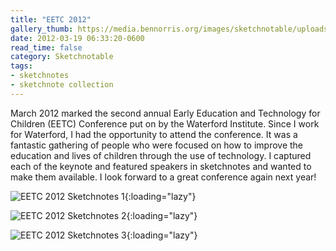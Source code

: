 ```yaml
---
title: "EETC 2012"
gallery_thumb: https://media.bennorris.org/images/sketchnotable/uploads/2021/e74d85743f.jpg
date: 2012-03-19 06:33:20-0600
read_time: false
category: Sketchnotable
tags:
- sketchnotes
- sketchnote collection
---
```


March 2012 marked the second annual Early Education and Technology for Children (EETC) Conference put on by the Waterford Institute. Since I work for Waterford, I had the opportunity to attend the conference. It was a fantastic gathering of people who were focused on how to improve the education and lives of children through the use of technology. I captured each of the keynote and featured speakers in sketchnotes and wanted to make them available. I look forward to a great conference again next year!

![EETC 2012 Sketchnotes 1](https://media.bennorris.org/images/sketchnotable/uploads/2021/e74d85743f.jpg){:loading="lazy"}

![EETC 2012 Sketchnotes 2](https://media.bennorris.org/images/sketchnotable/uploads/2021/08bd8f0052.jpg){:loading="lazy"}

![EETC 2012 Sketchnotes 3](https://media.bennorris.org/images/sketchnotable/uploads/2021/aa7c1bfd74.jpg){:loading="lazy"}
